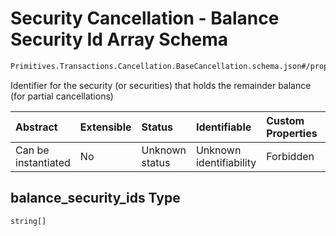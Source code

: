 # Security Cancellation - Balance Security Id Array Schema

```txt
Primitives.Transactions.Cancellation.BaseCancellation.schema.json#/properties/balance_security_ids
```

Identifier for the security (or securities) that holds the remainder balance (for partial cancellations)

| Abstract            | Extensible | Status         | Identifiable            | Custom Properties | Additional Properties | Access Restrictions | Defined In                                                                                                                             |
| :------------------ | :--------- | :------------- | :---------------------- | :---------------- | :-------------------- | :------------------ | :------------------------------------------------------------------------------------------------------------------------------------- |
| Can be instantiated | No         | Unknown status | Unknown identifiability | Forbidden         | Allowed               | none                | [BaseCancellation.schema.json*](../../schema/primitives/transactions/cancellation/BaseCancellation.schema.json "open original schema") |

## balance_security_ids Type

`string[]`
